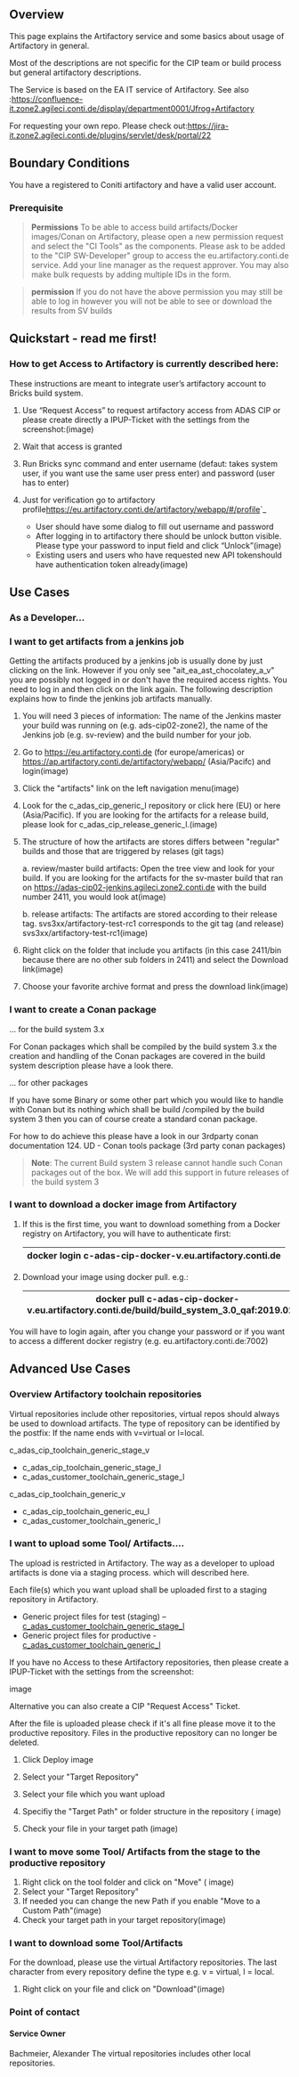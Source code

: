 ## Overview
This page explains the Artifactory  service and some basics about usage of Artifactory in general.

Most of the descriptions are not specific for the CIP team or build process but general artifactory descriptions.

The Service is based on the EA IT service of Artifactory. See also :https://confluence-it.zone2.agileci.conti.de/display/department0001/Jfrog+Artifactory

For requesting your own repo. Please check out:https://jira-it.zone2.agileci.conti.de/plugins/servlet/desk/portal/22

## Boundary Conditions
You have a registered to Coniti artifactory and have a valid user account.

### Prerequisite

> **Permissions**
To be able to access build artifacts/Docker images/Conan on Artifactory, please open a new permission request and select the "CI Tools" as the components. Please ask to be added to the "CIP SW-Developer" group to access the eu.artifactory.conti.de service. Add your line manager as the request approver. You may also make bulk requests by adding multiple IDs in the form.


> **permission** If you do not have the above permission you may still be able to log in however you will not be able to see or download the results from SV builds


## Quickstart  - read me first!

### How to get Access to Artifactory is currently described here:

These instructions are meant to integrate user’s artifactory account to Bricks build system.

  1. Use “Request Access” to request artifactory access from ADAS CIP or please create directly a IPUP-Ticket with the settings from the screenshot:(image)
  2. Wait that access is granted
  3. Run Bricks sync command and enter username (defaut: takes system user, if you want use the same user press enter) and password (user has to enter)
  4. Just for verification go to artifactory profile<https://eu.artifactory.conti.de/artifactory/webapp/#/profile>`_

     - User should have some dialog to fill out username and password
     - After logging in to artifactory there should be unlock button visible. Please type your password to input field and click “Unlock”(image)
     - Existing users and users who have requested new API tokenshould have authentication token already(image)

## Use Cases
### As a Developer...
### I want to get artifacts from a jenkins job

Getting the artifacts produced by a jenkins job is usually done by just clicking on the link. However if you only see "ait_ea_ast_chocolatey_a_v" you are possibly not logged in or don't have the required access rights. You need to log in and then click on the link again.
The following description explains how to finde the jenkins job artifacts manually.
  1. You will need 3 pieces of information: The name of the Jenkins master your build was running on (e.g. ads-cip02-zone2), the name of the Jenkins job (e.g. sv-review) and the build number for your job.
  2. Go to https://eu.artifactory.conti.de (for europe/americas) or https://ap.artifactory.conti.de/artifactory/webapp/ (Asia/Pacifc) and login(image)
  3. Click the "artifacts" link on the left navigation menu(image)
  4. Look for the c_adas_cip_generic_l repository or click here (EU) or here (Asia/Pacific). If you are looking for the artifacts for a release build, please look for c_adas_cip_release_generic_l.(image)
  5. The structure of how the artifacts are stores differs between "regular" builds and those that are triggered by relases (git tags)

      
      a. review/master build artifacts: Open the tree view and look for your build. If you are looking for the artifacts for the sv-master build that ran on https://adas-cip02-jenkins.agileci.zone2.conti.de with the build number 2411, you would look at(image)
      
      b. release artifacts: The artifacts are stored according to their release tag. svs3xx/artifactory-test-rc1 corresponds to the git tag (and release)  svs3xx/artifactory-test-rc1(image)
      
6. Right click on the folder that include you artifacts (in this case 2411/bin because there are no other sub folders in 2411) and select the Download link(image)
7. Choose your favorite archive format and press the download link(image)


### I want to create a Conan package
... for the build system 3.x

For Conan packages which shall be compiled  by the build system 3.x the creation and handling of the Conan packages are covered in the build system description please have a look there.



... for other packages

If you have some Binary or some other part which you would like to handle with Conan but its nothing which shall be build /compiled by the build system 3 then you can of course create a standard conan package.

For how to do achieve this please have a look in our 3rdparty conan documentation 124. UD - Conan tools package (3rd party conan packages)

> **Note**: The current Build system 3 release cannot handle such Conan packages out of the box.  We will add this support in future releases  of the build system 3
      
### I want to download a docker image from Artifactory


  1. If this is the first time, you want to download something from a Docker registry on Artifactory,  you will have to authenticate first:

       | docker login c-adas-cip-docker-v.eu.artifactory.conti.de |
       |----------------------------------------------------------|

  2. Download your image using docker pull. e.g.:

       | docker pull c-adas-cip-docker-v.eu.artifactory.conti.de/build/build_system_3.0_qaf:2019.02.22 |
       |-----------------------------------------------------------------------------------------------|

You will have to login again, after you change your password or if you want to access a different docker registry (e.g. eu.artifactory.conti.de:7002)





















## Advanced Use Cases
### Overview Artifactory toolchain repositories

Virtual repositories include other repositories, virtual repos should always be used to download artifacts. The type of repository can be identified by the postfix: If the name ends with v=virtual or l=local.

c_adas_cip_toolchain_generic_stage_v

  - c_adas_cip_toolchain_generic_stage_l
  - c_adas_customer_toolchain_generic_stage_l

c_adas_cip_toolchain_generic_v

  - c_adas_cip_toolchain_generic_eu_l
  - c_adas_customer_toolchain_generic_l


### I want to upload some Tool/ Artifacts....

The upload is restricted in Artifactory.  The way as a developer to upload artifacts is done via a staging process. which will described here.

Each file(s) which you want upload  shall be uploaded first to a staging repository in Artifactory. 

  - Generic project files for test (staging) – [c_adas_customer_toolchain_generic_stage_l](https://eu.artifactory.conti.de/ui/repos/tree/General/c_adas_customer_toolchain_generic_stage_l)
  - Generic project files for productive - [c_adas_customer_toolchain_generic_l](https://eu.artifactory.conti.de/ui/repos/tree/General/c_adas_customer_toolchain_generic_l)


If you have no Access to these Artifactory repositories, then please create a IPUP-Ticket with the settings from the screenshot:

image

Alternative you can also create a CIP "Request Access" Ticket.

After the file is uploaded please check if it's all fine please move it to the productive repository. Files in the productive repository can no longer be deleted.

  1. Click Deploy
   image

  2. Select your "Target Repository"
  3. Select your file which you want upload
  4. Specifiy the "Target Path" or folder structure in the repository ( image)
  5. Check your file in your target path (image)

### I want to move some Tool/ Artifacts from the stage to the productive repository

  1. Right click on the tool folder and click on "Move" ( image)
  2. Select your "Target Repository"
  3.  If needed you can change the new Path if you enable "Move to a Custom Path"(image)
  4.  Check your target path in your target repository(image)

### I want to download some Tool/Artifacts

For the download, please use the virtual Artifactory repositories. The last character from every repository define the type e.g. v = virtual, l = local.
  1. Right click on your file and click on "Download"(image)

### Point of contact
#### Service Owner
Bachmeier, Alexander
The virtual repositories includes other local repositories.
